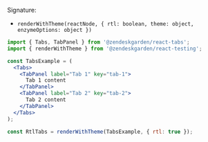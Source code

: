 Signature:

- `renderWithTheme(reactNode, { rtl: boolean, theme: object, enzymeOptions: object })`

```jsx static
import { Tabs, TabPanel } from '@zendeskgarden/react-tabs';
import { renderWithTheme } from '@zendeskgarden/react-testing';

const TabsExample = (
  <Tabs>
    <TabPanel label="Tab 1" key="tab-1">
      Tab 1 content
    </TabPanel>
    <TabPanel label="Tab 2" key="tab-2">
      Tab 2 content
    </TabPanel>
  </Tabs>
);

const RtlTabs = renderWithTheme(TabsExample, { rtl: true });
```
